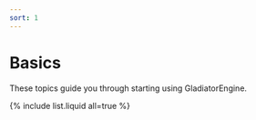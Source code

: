 ```yaml
---
sort: 1
---
```


# Basics

These topics guide you through starting using GladiatorEngine.

{% include list.liquid all=true %}

